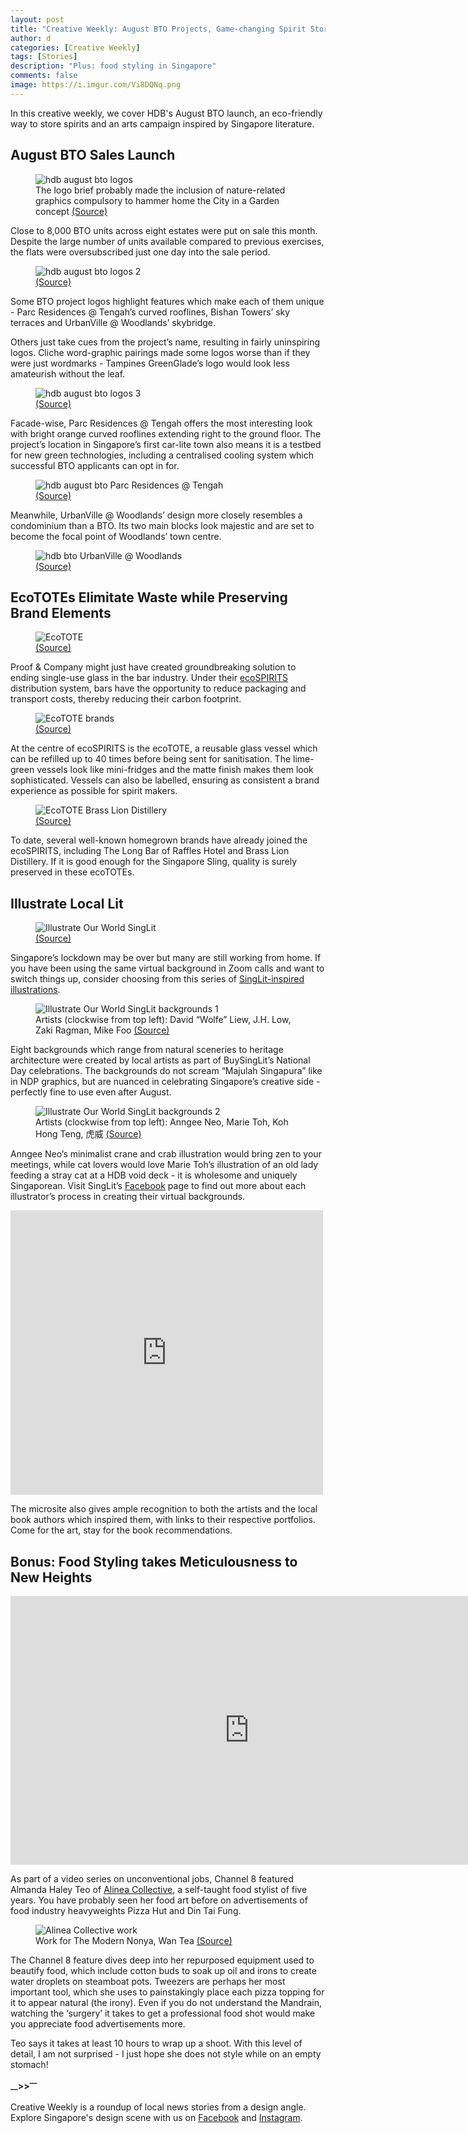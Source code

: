 ```yaml
---
layout: post
title: "Creative Weekly: August BTO Projects, Game-changing Spirit Storage, Art Inspired by Local Stories"
author: d
categories: [Creative Weekly]
tags: [Stories]
description: "Plus: food styling in Singapore"
comments: false
image: https://i.imgur.com/Vi8DQNq.png
---
```


In this creative weekly, we cover HDB's August BTO launch, an eco-friendly way to store spirits and an arts campaign inspired by Singapore literature. 

<h2>August BTO Sales Launch</h2>
<figure>
<img src="https://i.imgur.com/bxcq6wQ.jpg" alt="hdb august bto logos">
<figcaption>The logo brief probably made the inclusion of nature-related graphics compulsory to hammer home the City in a Garden concept <a href="https://esales.hdb.gov.sg/bp25/launch/20aug/bto/20AUGBTO_page_2756/about0.html" target="_blank">(Source)</a></figcaption>
</figure>

Close to 8,000 BTO units across eight estates were put on sale this month. Despite the large number of units available compared to previous exercises, the flats were oversubscribed just one day into the sale period. 

<figure>
<img src="https://i.imgur.com/jos2yjS.jpg" alt="hdb august bto logos 2">
<figcaption><a href="https://esales.hdb.gov.sg/bp25/launch/20aug/bto/20AUGBTO_page_2756/about0.html" target="_blank">(Source)</a></figcaption>
</figure>

Some BTO project logos highlight features which make each of them unique - Parc Residences @ Tengah’s curved rooflines, Bishan Towers’ sky terraces and UrbanVille @ Woodlands’ skybridge. 

Others just take cues from the project’s name, resulting in fairly uninspiring logos. Cliche word-graphic pairings made some logos worse than if they were just wordmarks - Tampines GreenGlade’s logo would look less amateurish without the leaf.

<figure>
<img src="https://i.imgur.com/FnvQiyD.jpg" alt="hdb august bto logos 3">
<figcaption><a href="https://esales.hdb.gov.sg/bp25/launch/20aug/bto/20AUGBTO_page_2756/about0.html" target="_blank">(Source)</a></figcaption>
</figure>

Facade-wise, Parc Residences @ Tengah offers the most interesting look with bright orange curved rooflines extending right to the ground floor. The project’s location in Singapore’s first car-lite town also means it is a testbed for new green technologies, including a centralised cooling system which successful BTO applicants can opt in for. 

<figure>
<img src="https://i.imgur.com/Kqic2MT.jpg" alt="hdb august bto Parc Residences @ Tengah">
<figcaption><a href="https://esales.hdb.gov.sg/bp25/launch/20aug/bto/20AUGBTO_page_2756/about0.html" target="_blank">(Source)</a></figcaption>
</figure>

Meanwhile, UrbanVille @ Woodlands’ design more closely resembles a condominium than a BTO. Its two main blocks look majestic and are set to become the focal point of Woodlands’ town centre. 

<figure>
<img src="https://i.imgur.com/mWuYzjy.jpg" alt="hdb bto UrbanVille @ Woodlands">
<figcaption><a href="https://esales.hdb.gov.sg/bp25/launch/20aug/bto/20AUGBTO_page_2756/about0.html" target="_blank">(Source)</a></figcaption>
</figure>

<h2>EcoTOTEs Elimitate Waste while Preserving Brand Elements</h2>
<figure>
<img src="https://i.imgur.com/Q4NkvST.jpg" alt="EcoTOTE">
<figcaption><a href="https://ecospirits.global/three-leading-craft-spirits-producers-join-the-ecospirits-platform/" target="_blank">(Source)</a></figcaption>
</figure>

Proof & Company might just have created groundbreaking solution to ending single-use glass in the bar industry. Under their <a href="https://ecospirits.global/" target="_blank">ecoSPIRITS</a> distribution system, bars have the opportunity to reduce packaging and transport costs, thereby reducing their carbon footprint.

<figure>
<img src="https://i.imgur.com/qNdwmdf.jpg" alt="EcoTOTE brands">
<figcaption><a href="https://www.drinkmagazine.asia/2020/02/19/proof-company-saving-planet-with-ecospirits-new-spirits-distribution-technology/" target="_blank">(Source)</a></figcaption>
</figure>

At the centre of ecoSPIRITS is the ecoTOTE, a reusable glass vessel which can be refilled up to 40 times before being sent for sanitisation. The lime-green vessels look like mini-fridges and the matte finish makes them look sophisticated. Vessels can also be labelled, ensuring as consistent a brand experience as possible for spirit makers.

<figure>
<img src="https://i.imgur.com/MzUVlkM.jpg" alt="EcoTOTE Brass Lion Distillery">
<figcaption><a href="https://www.straitstimes.com/lifestyle/food/brass-lion-goes-greener-for-its-gins/" target="_blank">(Source)</a></figcaption>
</figure>

To date, several well-known homegrown brands have already joined the ecoSPIRITS, including The Long Bar of Raffles Hotel and Brass Lion Distillery. If it is good enough for the Singapore Sling, quality is surely preserved in these ecoTOTEs. 

<h2>Illustrate Local Lit</h2>
<figure>
<img src="https://i.imgur.com/WmrSiTD.png" alt="Illustrate Our World SingLit">
<figcaption><a href="https://buysinglit.sg/illustrate-our-world/" target="_blank">(Source)</a></figcaption>
</figure>

Singapore’s lockdown may be over but many are still working from home. If you have been using the same virtual background in Zoom calls and want to switch things up, consider choosing from this series of <a href="https://buysinglit.sg/illustrate-our-world/" target="_blank">SingLit-inspired illustrations</a>.

<figure>
<img src="https://i.imgur.com/LtclMhj.jpg" alt="Illustrate Our World SingLit backgrounds 1">
<figcaption>Artists (clockwise from top left): David “Wolfe” Liew, J.H. Low, Zaki Ragman, Mike Foo <a href="https://buysinglit.sg/illustrate-our-world/" target="_blank">(Source)</a></figcaption>
</figure>

Eight backgrounds which range from natural sceneries to heritage architecture were created by local artists as part of BuySingLit’s National Day celebrations. The backgrounds do not scream “Majulah Singapura” like in NDP graphics, but are nuanced in celebrating Singapore’s creative side - perfectly fine to use even after August. 

<figure>
<img src="https://i.imgur.com/xgKs2ei.jpg" alt="Illustrate Our World SingLit backgrounds 2">
<figcaption>Artists (clockwise from top left): Anngee Neo, Marie Toh, Koh Hong Teng, 虎威 <a href="https://buysinglit.sg/illustrate-our-world/" target="_blank">(Source)</a></figcaption>
</figure>

Anngee Neo’s minimalist crane and crab illustration would bring zen to your meetings, while cat lovers would love Marie Toh’s illustration of an old lady feeding a stray cat at a HDB void deck - it is wholesome and uniquely Singaporean. Visit SingLit’s <a href="https://www.facebook.com/buysinglit/posts/1929968707169487" target="_blank">Facebook</a> page to find out more about each illustrator’s process in creating their virtual backgrounds.

<div class="video-responsive"><iframe src="https://www.facebook.com/plugins/post.php?href=https%3A%2F%2Fwww.facebook.com%2Fbuysinglit%2Fposts%2F1929968707169487&width=500" width="500" height="455" style="border:none;overflow:hidden" scrolling="no" frameborder="0" allowTransparency="true" allow="encrypted-media"></iframe></div>

The microsite also gives ample recognition to both the artists and the local book authors which inspired them, with links to their respective portfolios. Come for the art, stay for the book recommendations. 

<h2>Bonus: Food Styling takes Meticulousness to New Heights</h2>

<div class="video-responsive"><iframe width="764" height="430" src="https://www.youtube.com/embed/8ZNOJ1kmvP8" frameborder="0" allow="accelerometer; autoplay; encrypted-media; gyroscope; picture-in-picture" allowfullscreen></iframe></div>

As part of a video series on unconventional jobs, Channel 8 featured Almanda Haley Teo of <a href="https://www.alineacollective.sg/" target="_blank">Alinea Collective</a>, a self-taught food stylist of five years. You have probably seen her food art before on advertisements of food industry heavyweights Pizza Hut and Din Tai Fung.

<figure>
<img src="https://i.imgur.com/nt4oBfF.png" alt="Alinea Collective work">
<figcaption>Work for The Modern Nonya, Wan Tea <a href="https://www.alineacollective.sg/" target="_blank">(Source)</a></figcaption>
</figure>

The Channel 8 feature dives deep into her repurposed equipment used to beautify food, which include cotton buds to soak up oil and irons to create water droplets on steamboat pots. Tweezers are perhaps her most important tool, which she uses to painstakingly place each pizza topping for it to appear natural (the irony). Even if you do not understand the Mandrain, watching the ‘surgery’ it takes to get a professional food shot would make you appreciate food advertisements more. 

Teo says it takes at least 10 hours to wrap up a shoot. With this level of detail, I am not surprised - I just hope she does not style while on an empty stomach!

<strong><sub>—</sub>><sub></sub>><sup>—</sup></strong>

Creative Weekly is a roundup of local news stories from a design angle. Explore Singapore's design scene with us on <a href="https://www.facebook.com/designinsingapore/">Facebook</a> and <a href="https://www.instagram.com/designinsingapore/">Instagram</a>. 
